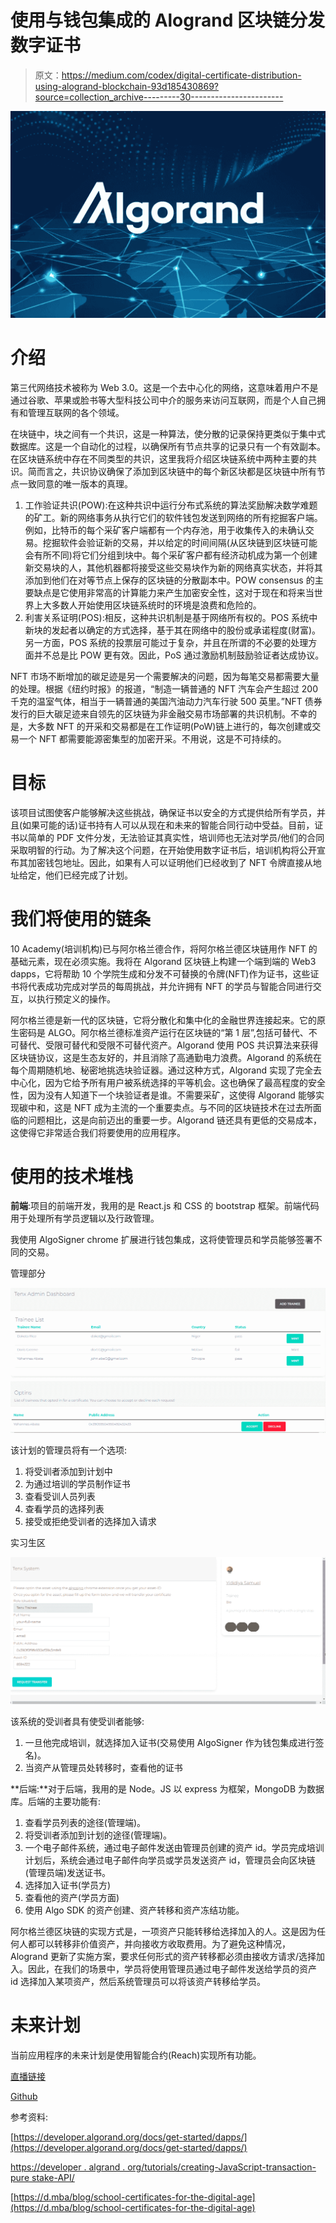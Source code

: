 # 使用与钱包集成的 Alogrand 区块链分发数字证书

> 原文：<https://medium.com/codex/digital-certificate-distribution-using-alogrand-blockchain-93d185430869?source=collection_archive---------30----------------------->

![](img/9a0a24505ec8a5aa227f6d57791e2209.png)

# 介绍

第三代网络技术被称为 Web 3.0。这是一个去中心化的网络，这意味着用户不是通过谷歌、苹果或脸书等大型科技公司中介的服务来访问互联网，而是个人自己拥有和管理互联网的各个领域。

在块链中，块之间有一个共识，这是一种算法，使分散的记录保持更类似于集中式数据库。这是一个自动化的过程，以确保所有节点共享的记录只有一个有效副本。在区块链系统中存在不同类型的共识，这里我将介绍区块链系统中两种主要的共识。简而言之，共识协议确保了添加到区块链中的每个新区块都是区块链中所有节点一致同意的唯一版本的真理。

1.  工作验证共识(POW):在这种共识中运行分布式系统的算法奖励解决数学难题的矿工。新的网络事务从执行它们的软件钱包发送到网络的所有挖掘客户端。例如，比特币的每个采矿客户端都有一个内存池，用于收集传入的未确认交易。挖掘软件会验证新的交易，并以给定的时间间隔(从区块链到区块链可能会有所不同)将它们分组到块中。每个采矿客户都有经济动机成为第一个创建新交易块的人，其他机器都将接受这些交易块作为新的网络真实状态，并将其添加到他们在对等节点上保存的区块链的分散副本中。POW consensus 的主要缺点是它使用非常高的计算能力来产生加密安全性，这对于现在和将来当世界上大多数人开始使用区块链系统时的环境是浪费和危险的。
2.  利害关系证明(POS):相反，这种共识机制是基于网络所有权的。POS 系统中新块的发起者以确定的方式选择，基于其在网络中的股份或承诺程度(财富)。另一方面，POS 系统的投票层可能过于复杂，并且在所谓的不必要的处理方面并不总是比 POW 更有效。因此，PoS 通过激励机制鼓励验证者达成协议。

NFT 市场不断增加的碳足迹是另一个需要解决的问题，因为每笔交易都需要大量的处理。根据《纽约时报》的报道，“制造一辆普通的 NFT 汽车会产生超过 200 千克的温室气体，相当于一辆普通的美国汽油动力汽车行驶 500 英里。”NFT 债券发行的巨大碳足迹来自领先的区块链为非金融交易市场部署的共识机制。不幸的是，大多数 NFT 的开采和交易都是在工作证明(PoW)链上进行的，每次创建或交易一个 NFT 都需要能源密集型的加密开采。不用说，这是不可持续的。

# 目标

该项目试图使客户能够解决这些挑战，确保证书以安全的方式提供给所有学员，并且(如果可能的话)证书持有人可以从现在和未来的智能合同行动中受益。目前，证书以简单的 PDF 文件分发，无法验证其真实性，培训师也无法对学员/他们的合同采取明智的行动。为了解决这个问题，在开始使用数字证书后，培训机构将公开宣布其加密钱包地址。因此，如果有人可以证明他们已经收到了 NFT 令牌直接从地址给定，他们已经完成了计划。

# 我们将使用的链条

10 Academy(培训机构)已与阿尔格兰德合作，将阿尔格兰德区块链用作 NFT 的基础元素，现在必须实施。我将在 Algorand 区块链上构建一个端到端的 Web3 dapps，它将帮助 10 个学院生成和分发不可替换的令牌(NFT)作为证书，这些证书将代表成功完成对学员的每周挑战，并允许拥有 NFT 的学员与智能合同进行交互，以执行预定义的操作。

阿尔格兰德是新一代的区块链，它将分散化和集中化的金融世界连接起来。它的原生密码是 ALGO。阿尔格兰德标准资产运行在区块链的“第 1 层”,包括可替代、不可替代、受限可替代和受限不可替代资产。Algorand 使用 POS 共识算法来获得区块链协议，这是生态友好的，并且消除了高通勤电力浪费。Algorand 的系统在每个周期随机地、秘密地挑选块验证器。通过这种方式，Algorand 实现了完全去中心化，因为它给予所有用户被系统选择的平等机会。这也确保了最高程度的安全性，因为没有人知道下一个块验证者是谁。不需要采矿，这使得 Algorand 能够实现碳中和，这是 NFT 成为主流的一个重要卖点。与不同的区块链技术在过去所面临的问题相比，这是向前迈出的重要一步。Algorand 链还具有更低的交易成本，这使得它非常适合我们将要使用的应用程序。

# 使用的技术堆栈

**前端**:项目的前端开发，我用的是 React.js 和 CSS 的 bootstrap 框架。前端代码用于处理所有学员逻辑以及行政管理。

我使用 AlgoSigner chrome 扩展进行钱包集成，这将使管理员和学员能够签署不同的交易。

管理部分

![](img/9bdd1f73a04851461fcb11e13a86a594.png)

该计划的管理员将有一个选项:

1.  将受训者添加到计划中
2.  为通过培训的学员制作证书
3.  查看受训人员列表
4.  查看学员的选择列表
5.  接受或拒绝受训者的选择加入请求

实习生区

![](img/d9cb42327a58949f6694144236d49501.png)

该系统的受训者具有使受训者能够:

1.  一旦他完成培训，就选择加入证书(交易使用 AlgoSigner 作为钱包集成进行签名)。
2.  当资产从管理员处转移时，查看他的证书

**后端:**对于后端，我用的是 Node。JS 以 express 为框架，MongoDB 为数据库。后端的主要功能有:

1.  查看学员列表的途径(管理端)。
2.  将受训者添加到计划的途径(管理端)。
3.  一个电子邮件系统，通过电子邮件发送由管理员创建的资产 id。学员完成培训计划后，系统会通过电子邮件向学员或学员发送资产 id，管理员会向区块链(管理员端)发送证书。
4.  选择加入证书(学员方)
5.  查看他的资产(学员方面)
6.  使用 Algo SDK 的资产创建、资产转移和资产冻结功能。

阿尔格兰德区块链的实现方式是，一项资产只能转移给选择加入的人。这是因为任何人都可以转移非价值资产，并向接收方收取费用。为了避免这种情况，Alogrand 更新了实施方案，要求任何形式的资产转移都必须由接收方请求/选择加入。因此，在我们的场景中，学员将使用管理员通过电子邮件发送给学员的资产 id 选择加入某项资产，然后系统管理员可以将该资产转移给学员。

# **未来计划**

当前应用程序的未来计划是使用智能合约(Reach)实现所有功能。

[直播链接](https://tenx-dapp.netlify.app/)

[Github](https://github.com/jedisam/certificate-distribution-smart-contract)

参考资料:

[https://developer.algorand.org/docs/get-started/dapps/](https://developer.algorand.org/docs/get-started/dapps/)

[https://developer . algrand . org/tutorials/creating-JavaScript-transaction-pure stake-API/](https://developer.algorand.org/tutorials/creating-javascript-transaction-purestake-api/)

[https://d.mba/blog/school-certificates-for-the-digital-age](https://d.mba/blog/school-certificates-for-the-digital-age)